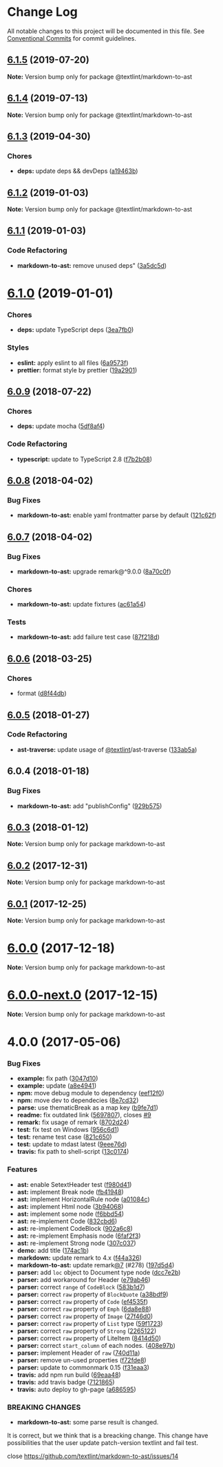 # Change Log

All notable changes to this project will be documented in this file.
See [Conventional Commits](https://conventionalcommits.org) for commit guidelines.

<a name="6.1.5"></a>
## [6.1.5](https://github.com/textlint/textlint/compare/@textlint/markdown-to-ast@6.1.3...@textlint/markdown-to-ast@6.1.5) (2019-07-20)

**Note:** Version bump only for package @textlint/markdown-to-ast





<a name="6.1.4"></a>
## [6.1.4](https://github.com/textlint/textlint/compare/@textlint/markdown-to-ast@6.1.3...@textlint/markdown-to-ast@6.1.4) (2019-07-13)

**Note:** Version bump only for package @textlint/markdown-to-ast





<a name="6.1.3"></a>
## [6.1.3](https://github.com/textlint/textlint/compare/@textlint/markdown-to-ast@6.1.2...@textlint/markdown-to-ast@6.1.3) (2019-04-30)


### Chores

* **deps:** update deps && devDeps ([a19463b](https://github.com/textlint/textlint/commit/a19463b))





<a name="6.1.2"></a>
## [6.1.2](https://github.com/textlint/textlint/compare/@textlint/markdown-to-ast@6.1.1...@textlint/markdown-to-ast@6.1.2) (2019-01-03)

**Note:** Version bump only for package @textlint/markdown-to-ast





<a name="6.1.1"></a>
## [6.1.1](https://github.com/textlint/textlint/compare/@textlint/markdown-to-ast@6.1.0...@textlint/markdown-to-ast@6.1.1) (2019-01-03)


### Code Refactoring

* **markdown-to-ast:** remove unused deps" ([3a5dc5d](https://github.com/textlint/textlint/commit/3a5dc5d))





<a name="6.1.0"></a>
# [6.1.0](https://github.com/textlint/textlint/compare/@textlint/markdown-to-ast@6.0.9...@textlint/markdown-to-ast@6.1.0) (2019-01-01)


### Chores

* **deps:** update TypeScript deps ([3ea7fb0](https://github.com/textlint/textlint/commit/3ea7fb0))


### Styles

* **eslint:** apply eslint to all files ([6a9573f](https://github.com/textlint/textlint/commit/6a9573f))
* **prettier:** format style by prettier ([19a2901](https://github.com/textlint/textlint/commit/19a2901))




<a name="6.0.9"></a>
## [6.0.9](https://github.com/textlint/textlint/compare/@textlint/markdown-to-ast@6.0.8...@textlint/markdown-to-ast@6.0.9) (2018-07-22)


### Chores

* **deps:** update mocha ([5df8af4](https://github.com/textlint/textlint/commit/5df8af4))


### Code Refactoring

* **typescript:** update to TypeScript 2.8 ([f7b2b08](https://github.com/textlint/textlint/commit/f7b2b08))




<a name="6.0.8"></a>
## [6.0.8](https://github.com/textlint/textlint/compare/@textlint/markdown-to-ast@6.0.7...@textlint/markdown-to-ast@6.0.8) (2018-04-02)


### Bug Fixes

* **markdown-to-ast:** enable yaml frontmatter parse by default ([121c62f](https://github.com/textlint/textlint/commit/121c62f))




<a name="6.0.7"></a>
## [6.0.7](https://github.com/textlint/textlint/compare/@textlint/markdown-to-ast@6.0.6...@textlint/markdown-to-ast@6.0.7) (2018-04-02)


### Bug Fixes

* **markdown-to-ast:** upgrade remark@^9.0.0 ([8a70c0f](https://github.com/textlint/textlint/commit/8a70c0f))


### Chores

* **markdown-to-ast:** update fixtures ([ac61a54](https://github.com/textlint/textlint/commit/ac61a54))


### Tests

* **markdown-to-ast:** add failure test case ([87f218d](https://github.com/textlint/textlint/commit/87f218d))




<a name="6.0.6"></a>
## [6.0.6](https://github.com/textlint/textlint/compare/@textlint/markdown-to-ast@6.0.5...@textlint/markdown-to-ast@6.0.6) (2018-03-25)


### Chores

* format ([d8f44db](https://github.com/textlint/textlint/commit/d8f44db))




<a name="6.0.5"></a>
## [6.0.5](https://github.com/textlint/textlint/compare/@textlint/markdown-to-ast@6.0.4...@textlint/markdown-to-ast@6.0.5) (2018-01-27)


### Code Refactoring

* **ast-traverse:** update usage of [@textlint](https://github.com/textlint)/ast-traverse ([133ab5a](https://github.com/textlint/textlint/commit/133ab5a))




<a name="6.0.4"></a>
## 6.0.4 (2018-01-18)


### Bug Fixes

* **markdown-to-ast:** add "publishConfig" ([929b575](https://github.com/textlint/textlint/commit/929b575))




<a name="6.0.3"></a>
## [6.0.3](https://github.com/textlint/textlint/compare/markdown-to-ast@6.0.2...markdown-to-ast@6.0.3) (2018-01-12)




**Note:** Version bump only for package markdown-to-ast

<a name="6.0.2"></a>
## [6.0.2](https://github.com/textlint/textlint/compare/markdown-to-ast@6.0.1...markdown-to-ast@6.0.2) (2017-12-31)




**Note:** Version bump only for package markdown-to-ast

<a name="6.0.1"></a>
## [6.0.1](https://github.com/textlint/textlint/compare/markdown-to-ast@6.0.0...markdown-to-ast@6.0.1) (2017-12-25)




**Note:** Version bump only for package markdown-to-ast

<a name="6.0.0"></a>
# [6.0.0](https://github.com/textlint/textlint/compare/markdown-to-ast@6.0.0-next.0...markdown-to-ast@6.0.0) (2017-12-18)




**Note:** Version bump only for package markdown-to-ast

<a name="6.0.0-next.0"></a>
# [6.0.0-next.0](https://github.com/textlint/textlint/compare/markdown-to-ast@5.0.0...markdown-to-ast@6.0.0-next.0) (2017-12-15)




**Note:** Version bump only for package markdown-to-ast

<a name="4.0.0"></a>
# 4.0.0 (2017-05-06)


### Bug Fixes

* **example:** fix path ([3047d10](https://github.com/textlint/textlint/commit/3047d10))
* **example:** update ([a8e4941](https://github.com/textlint/textlint/commit/a8e4941))
* **npm:** move debug module to dependency ([eef12f0](https://github.com/textlint/textlint/commit/eef12f0))
* **npm:** move dev to dependecies ([8e7cd32](https://github.com/textlint/textlint/commit/8e7cd32))
* **parse:** use thematicBreak as a map key ([b9fe7d1](https://github.com/textlint/textlint/commit/b9fe7d1))
* **readme:** fix outdated link ([5697807](https://github.com/textlint/textlint/commit/5697807)), closes [#9](https://github.com/textlint/textlint/issues/9)
* **remark:** fix usage of remark ([8702d24](https://github.com/textlint/textlint/commit/8702d24))
* **test:** fix test on Windows ([956c6d1](https://github.com/textlint/textlint/commit/956c6d1))
* **test:** rename test case ([821c650](https://github.com/textlint/textlint/commit/821c650))
* **test:** update to mdast latest ([9eee76d](https://github.com/textlint/textlint/commit/9eee76d))
* **travis:** fix path to shell-script ([13c0174](https://github.com/textlint/textlint/commit/13c0174))


### Features

* **ast:** enable SetextHeader test ([f980d41](https://github.com/textlint/textlint/commit/f980d41))
* **ast:** implement Break node ([fb41948](https://github.com/textlint/textlint/commit/fb41948))
* **ast:** implement HorizontalRule node ([a01084c](https://github.com/textlint/textlint/commit/a01084c))
* **ast:** implement Html node ([3b94068](https://github.com/textlint/textlint/commit/3b94068))
* **ast:** implement some node ([f6bbd54](https://github.com/textlint/textlint/commit/f6bbd54))
* **ast:** re-implement Code ([832cbd6](https://github.com/textlint/textlint/commit/832cbd6))
* **ast:** re-implement CodeBlock ([902a6c8](https://github.com/textlint/textlint/commit/902a6c8))
* **ast:** re-implement Emphasis node ([6faf2f3](https://github.com/textlint/textlint/commit/6faf2f3))
* **ast:** re-implement Strong node ([307c037](https://github.com/textlint/textlint/commit/307c037))
* **demo:** add title ([174ac1b](https://github.com/textlint/textlint/commit/174ac1b))
* **markdown:** update remark to 4.x ([f44a326](https://github.com/textlint/textlint/commit/f44a326))
* **markdown-to-ast:** update remark[@7](https://github.com/7) (#278) ([197d5d4](https://github.com/textlint/textlint/commit/197d5d4))
* **parser:** add `loc` object to Document type node ([dcc7e2b](https://github.com/textlint/textlint/commit/dcc7e2b))
* **parser:** add workaround for Header ([e79ab46](https://github.com/textlint/textlint/commit/e79ab46))
* **parser:** correct `range` of `CodeBlock` ([583b1d7](https://github.com/textlint/textlint/commit/583b1d7))
* **parser:** correct `raw` property of `BlockQuote` ([a38bdf9](https://github.com/textlint/textlint/commit/a38bdf9))
* **parser:** correct `raw` property of `Code` ([ef4535f](https://github.com/textlint/textlint/commit/ef4535f))
* **parser:** correct `raw` property of `Emph` ([6da8e88](https://github.com/textlint/textlint/commit/6da8e88))
* **parser:** correct `raw` property of `Image` ([27f46d0](https://github.com/textlint/textlint/commit/27f46d0))
* **parser:** correct `raw` property of `List` type ([59f1723](https://github.com/textlint/textlint/commit/59f1723))
* **parser:** correct `raw` property of `Strong` ([2265122](https://github.com/textlint/textlint/commit/2265122))
* **parser:** correct `raw` property of LiteItem ([8414d50](https://github.com/textlint/textlint/commit/8414d50))
* **parser:** correct `start_column` of each nodes. ([408e97b](https://github.com/textlint/textlint/commit/408e97b))
* **parser:** implement Header of `raw` ([740d11a](https://github.com/textlint/textlint/commit/740d11a))
* **parser:** remove un-used properties ([f72fde8](https://github.com/textlint/textlint/commit/f72fde8))
* **parser:** update to commonmark 0.15 ([f31eaa3](https://github.com/textlint/textlint/commit/f31eaa3))
* **travis:** add npm run build ([69eaa48](https://github.com/textlint/textlint/commit/69eaa48))
* **travis:** add travis badge ([7121865](https://github.com/textlint/textlint/commit/7121865))
* **travis:** auto deploy to gh-page ([a686595](https://github.com/textlint/textlint/commit/a686595))


### BREAKING CHANGES

* **markdown-to-ast:** some parse result is changed.

It is correct, but we think that is a breacking change.
This change have possibilities that the user update patch-version textlint and fail test.

close https://github.com/textlint/markdown-to-ast/issues/14
